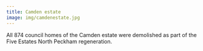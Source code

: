 ```yaml
---
title: Camden estate
image: img/camdenestate.jpg
---
```


All 874 council homes of the Camden estate were demolished as part of the Five Estates North Peckham regeneration.
